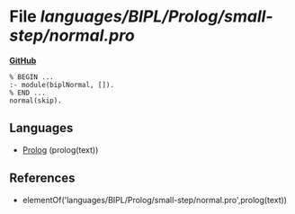 # File _languages/BIPL/Prolog/small-step/normal.pro_
**[GitHub](https://github.com/softlang/yas/blob/master/languages/BIPL/Prolog/small-step/normal.pro)**
```
% BEGIN ...
:- module(biplNormal, []).
% END ...
normal(skip).
```

## Languages
* [Prolog](../languages/Prolog.md) (prolog(text))

## References
* elementOf('languages/BIPL/Prolog/small-step/normal.pro',prolog(text))
